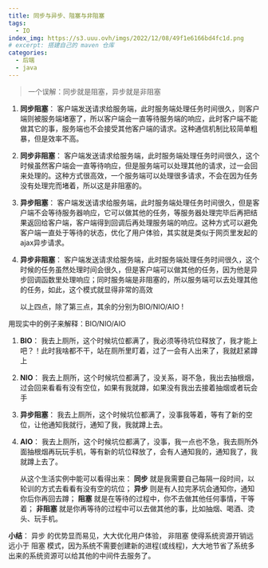 ```yaml
---
title: 同步与异步、阻塞与非阻塞
tags:
  - IO
index_img: https://s3.uuu.ovh/imgs/2022/12/08/49f1e6166bd4fc1d.png
# excerpt: 搭建自己的 maven 仓库
categories:
  - 后端
  - java
---
```


> 一个误解：同步就是阻塞，异步就是非阻塞

1. **同步阻塞**： 客户端发送请求给服务端，此时服务端处理任务时间很久，则客户端则被服务端堵塞了，所以客户端会一直等待服务端的响应，此时客户端不能做其它的事，服务端也不会接受其他客户端的请求。这种通信机制比较简单粗暴，但是效率不高。

2. **同步非阻塞**： 客户端发送请求给服务端，此时服务端处理任务时间很久，这个时候虽然客户端会一直等待响应，但是服务端可以处理其他的请求，过一会回来处理的。这种方式很高效，一个服务端可以处理很多请求，不会在因为任务没有处理完而堵着，所以这是非阻塞的。

3. **异步阻塞**： 客户端发送请求给服务端，此时服务端处理任务时间很久，但是客户端不会等待服务器响应，它可以做其他的任务，等服务器处理完毕后再把结果返回给客户端，客户端得到回调后再处理服务端的响应。这种方式可以避免客户端一直处于等待的状态，优化了用户体验，其实就是类似于网页里发起的ajax异步请求。

4. **异步非阻塞**： 客户端发送请求给服务端，此时服务端处理任务时间很久，这个时候的任务虽然处理时间会很久，但是客户端可以做其他的任务，因为他是异步回调函数里处理响应；同时服务端是非阻塞的，所以服务端可以去处理其他的任务，如此，这个模式就显得非常的高效

   以上四点，除了第三点，其余的分别为BIO/NIO/AIO !

用现实中的例子来解释：BIO/NIO/AIO

1. **BIO**： 我去上厕所，这个时候坑位都满了，我必须等待坑位释放了，我才能上吧？！此时我啥都不干，站在厕所里盯着，过了一会有人出来了，我就赶紧蹲上
2. **NIO**： 我去上厕所，这个时候坑位都满了，没关系，哥不急，我出去抽根烟，过会回来看看有没有空位，如果有我就蹲，如果没有我出去接着抽烟或者玩会手
3. **异步阻塞**： 我去上厕所，这个时候坑位都满了，没事我等着，等有了新的空位，让他通知我就行，通知了我，我就蹲上去。
4. **AIO**： 我去上厕所，这个时候坑位都满了，没事，我一点也不急，我去厕所外面抽根烟再玩玩手机，等有新的坑位释放了，会有人通知我的，通知我了，我就蹲上去了。

   从这个生活实例中能可以看得出来：
   **同步** 就是我需要自己每隔一段时间，以轮训的方式去看看有没有空的坑位；
   **异步** 则是有人拉完茅坑会通知你，通知你后你再回去蹲；
   **阻塞** 就是在等待的过程中，你不去做其他任何事情，干等着；
   **非阻塞** 就是你再等待的过程中可以去做其他的事，比如抽烟、喝酒、烫头、玩手机。

**小结**： 异步 的优势显而易见，大大优化用户体验， 非阻塞 使得系统资源开销远远小于 阻塞 模式，因为系统不需要创建新的进程(或线程)，大大地节省了系统多出来的系统资源可以给其他的中间件去服务了。

